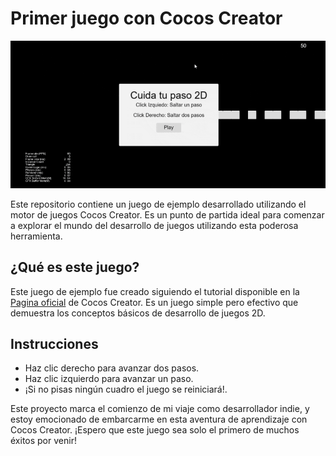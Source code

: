 # Primer juego con Cocos Creator

![Making Your First 2D Game](screenshot.gif)

Este repositorio contiene un juego de ejemplo desarrollado utilizando el motor de juegos Cocos Creator. Es un punto de partida ideal para comenzar a explorar el mundo del desarrollo de juegos utilizando esta poderosa herramienta.

## ¿Qué es este juego?
Este juego de ejemplo fue creado siguiendo el tutorial disponible en la [Pagina oficial](https://docs.cocos.com/creator/manual/en/getting-started/first-game-2d/) de Cocos Creator. Es un juego simple pero efectivo que demuestra los conceptos básicos de desarrollo de juegos 2D.

## Instrucciones
- Haz clic derecho para avanzar dos pasos.
- Haz clic izquierdo para avanzar un paso.
- ¡Si no pisas ningún cuadro el juego se reiniciará!.

Este proyecto marca el comienzo de mi viaje como desarrollador indie, y estoy emocionado de embarcarme en esta aventura de aprendizaje con Cocos Creator. ¡Espero que este juego sea solo el primero de muchos éxitos por venir!
